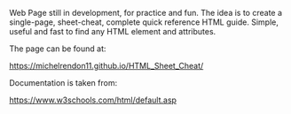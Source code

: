 Web Page still in development, for practice and fun.
The idea is to create a single-page, sheet-cheat, complete quick reference HTML guide. Simple, useful and fast to find any HTML element and attributes.

The page can be found at:

https://michelrendon11.github.io/HTML_Sheet_Cheat/

Documentation is taken from:

https://www.w3schools.com/html/default.asp
